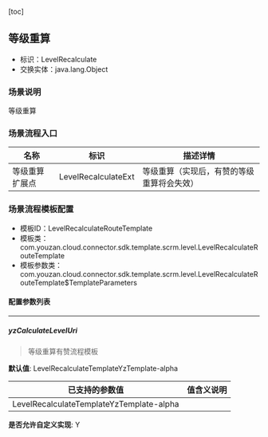 [toc]

## 等级重算
- 标识：LevelRecalculate
- 交换实体：java.lang.Object
### 场景说明
等级重算
### 场景流程入口

名称 | 标识 | 描述详情
---|---|---
等级重算扩展点 | LevelRecalculateExt | 等级重算（实现后，有赞的等级重算将会失效）

### 场景流程模板配置
- 模板ID：LevelRecalculateRouteTemplate
- 模板类：com.youzan.cloud.connector.sdk.template.scrm.level.LevelRecalculateRouteTemplate
- 模板参数类：com.youzan.cloud.connector.sdk.template.scrm.level.LevelRecalculateRouteTemplate$TemplateParameters

#### 配置参数列表

---
##### yzCalculateLevelUri
> 等级重算有赞流程模板

**默认值**: LevelRecalculateTemplateYzTemplate-alpha

已支持的参数值 | 值含义说明
---|---
LevelRecalculateTemplateYzTemplate-alpha | 

**是否允许自定义实现**: Y


